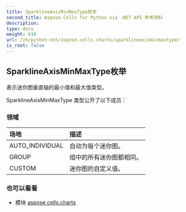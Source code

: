 ```yaml
---
title: SparklineAxisMinMaxType枚举
second_title: Aspose.Cells for Python via .NET API 参考资料
description:
type: docs
weight: 610
url: /zh/python-net/aspose.cells.charts/sparklineaxisminmaxtype/
is_root: false
---
```

## SparklineAxisMinMaxType枚举
表示迷你图垂直轴的最小值和最大值类型。



SparklineAxisMinMaxType 类型公开了以下成员：

### 领域
|场地|描述|
| :- | :- |
| AUTO_INDIVIDUAL |自动为每个迷你图。|
| GROUP |组中的所有迷你图都相同。|
| CUSTOM |迷你图的自定义值。|



### 也可以看看
* 模块 [aspose.cells.charts](..)
